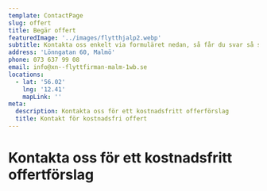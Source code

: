 ```yaml
---
template: ContactPage
slug: offert
title: Begär offert
featuredImage: '../images/flytthjalp2.webp'
subtitle: Kontakta oss enkelt via formuläret nedan, så får du svar så snart som möjligt.
address: 'Lönngatan 60, Malmö'
phone: 073 637 99 08
email: info@xn--flyttfirman-malm-1wb.se
locations:
  - lat: '56.02'
    lng: '12.41'
    mapLink: ''
meta:
  description: Kontakta oss för ett kostnadsfritt offerförslag
  title: Kontakt för kostnadsfri offert
---
```


#   Kontakta oss för ett kostnadsfritt offertförslag






